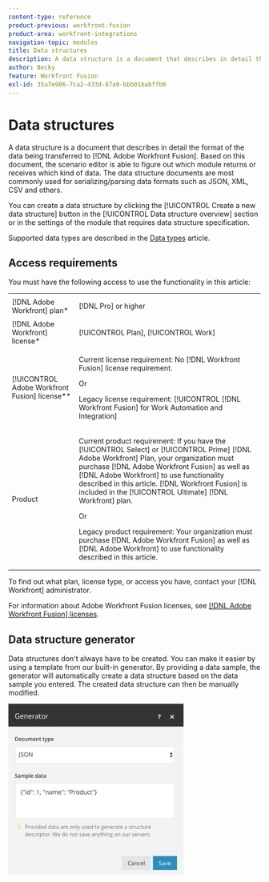 ```yaml
---
content-type: reference
product-previous: workfront-fusion
product-area: workfront-integrations
navigation-topic: modules
title: Data structures
description: A data structure is a document that describes in detail the format of the data being transferred to Adobe Workfront Fusion. Based on this document, the scenario editor is able to figure out which module returns or receives which kind of data. The data structure documents are most commonly used for serializing/parsing data formats such as JSON, XML, CSV and others.
author: Becky
feature: Workfront Fusion
exl-id: 35a7e906-7ca2-433d-87a9-bbb01babffb0
---
```

# Data structures

A data structure is a document that describes in detail the format of the data being transferred to [!DNL Adobe Workfront Fusion]. Based on this document, the scenario editor is able to figure out which module returns or receives which kind of data. The data structure documents are most commonly used for serializing/parsing data formats such as JSON, XML, CSV and others.

You can create a data structure by clicking the [!UICONTROL Create a new data structure] button in the [!UICONTROL Data structure overview] section or in the settings of the module that requires data structure specification.

Supported data types are described in the [Data types](/help/workfront-fusion/references/mapping-panel/data-types/item-data-types.md) article.

## Access requirements

You must have the following access to use the functionality in this article:

<table style="table-layout:auto">
 <col> 
 <col> 
 <tbody> 
  <tr> 
    <td role="rowheader">[!DNL Adobe Workfront] plan*</td> 
   <td> <p>[!DNL Pro] or higher</p> </td> 
  </tr> 
  <tr data-mc-conditions=""> 
   <td role="rowheader">[!DNL Adobe Workfront] license*</td> 
   <td> <p>[!UICONTROL Plan], [!UICONTROL Work]</p> </td> 
  </tr> 
  <tr> 
   <td role="rowheader">[!UICONTROL Adobe Workfront Fusion] license**</td> 
   <td>
   <p>Current license requirement: No [!DNL Workfront Fusion] license requirement.</p>
   <p>Or</p>
   <p>Legacy license requirement: [!UICONTROL [!DNL Workfront Fusion] for Work Automation and Integration] </p>
   </td> 
  </tr> 
  <tr> 
   <td role="rowheader">Product</td> 
   <td>
   <p>Current product requirement: If you have the [!UICONTROL Select] or [!UICONTROL Prime] [!DNL Adobe Workfront] Plan, your organization must purchase [!DNL Adobe Workfront Fusion] as well as [!DNL Adobe Workfront] to use functionality described in this article. [!DNL Workfront Fusion] is included in the [!UICONTROL Ultimate] [!DNL Workfront] plan.</p>
   <p>Or</p>
   <p>Legacy product requirement: Your organization must purchase [!DNL Adobe Workfront Fusion] as well as [!DNL Adobe Workfront] to use functionality described in this article.</p>
   </td> 
  </tr> 
 </tbody> 
</table>

To find out what plan, license type, or access you have, contact your [!DNL Workfront] administrator.

For information about Adobe Workfront Fusion licenses, see [[!DNL Adobe Workfront Fusion] licenses](/help/workfront-fusion/set-up-and-manage-workfront-fusion/licensing-operations-overview/license-automation-vs-integration.md).

## Data structure generator

Data structures don't always have to be created. You can make it easier by using a template from our built-in generator. By providing a data sample, the generator will automatically create a data structure based on the data sample you entered. The created data structure can then be manually modified.

![](assets/data-structure-generator-350x341.jpg)
